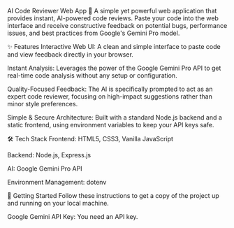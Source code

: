 AI Code Reviewer Web App 🤖
A simple yet powerful web application that provides instant, AI-powered code reviews. Paste your code into the web interface and receive constructive feedback on potential bugs, performance issues, and best practices from Google's Gemini Pro model.

✨ Features
Interactive Web UI: A clean and simple interface to paste code and view feedback directly in your browser.

Instant Analysis: Leverages the power of the Google Gemini Pro API to get real-time code analysis without any setup or configuration.

Quality-Focused Feedback: The AI is specifically prompted to act as an expert code reviewer, focusing on high-impact suggestions rather than minor style preferences.

Simple & Secure Architecture: Built with a standard Node.js backend and a static frontend, using environment variables to keep your API keys safe.

🛠️ Tech Stack
Frontend: HTML5, CSS3, Vanilla JavaScript

Backend: Node.js, Express.js

AI: Google Gemini Pro API

Environment Management: dotenv

🚀 Getting Started
Follow these instructions to get a copy of the project up and running on your local machine.

Google Gemini API Key: You need an API key.
